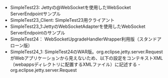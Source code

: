 
* SimpleTest23: Jettyの@WebSocketを使用したWebSocket ServerEndpointサンプル
* SimpleTest23_Client: SimpleTest23用クライアント
* SimpleTest23_1:JettyのWebSocketAdapterを使用したWebSocket ServerEndpointのサンプル
* SimpleTest24： WebSocketUpgradeHandlerWrapper利用版（スタンドアローン版）
* SimpleTest24_1: SimpleTest24のWAR版。org.eclipse.jetty.server.RequestがWebアプリケーションから見えないため、以下の設定をコンテキストXML（webappsディレクトリに配置するXMLファイル）に記述する
  <Call name="prependServerClass">
    <Arg>-org.eclipse.jetty.server.Request</Arg>
  </Call>


 
